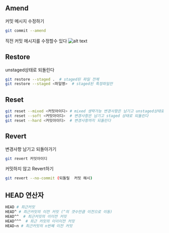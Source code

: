 ## Amend
커밋 메시지 수정하기
```bash
git commit --amend
```
직전 커밋 메시지를 수정할수 있다
![alt text](image.png)

## Restore
unstaged상태로 되돌린다
```bash
git restore --staged .  # staged된 파일 전체
git restore --staged <파일명>  # staged된 특정파일만
```

## Reset
```bash
git reset --mixed <커밋아이디> # mixed 생략가능 변경사항은 남기고 unstaged상태로 되돌린다
git reset --soft <커밋아이디>  # 변경사항은 남기고 staged 상태로 되돌린다
git reset --hard <커밋아이디>  # 변경사항까지 되돌린다
```

## Revert
변경사항 남기고 되돌아가기
```bash
git revert 커밋아이디
```
커밋하지 않고 Revert하기
```bash
git revert --no-commit (되돌릴  커밋 해시)
```

## HEAD 연산자
```bash
HEAD # 최근커밋
HEAD^ # 최근커밋의 이전 커밋 (^의 갯수만큼 이전으로 이동)
HEAD^^  # 최근커밋의 이이전 커밋
HEAD^^^  # 최근 커밋의 이이이전 커밋
HEAD~n # 최근커밋의 n번째 이전 커밋
```
